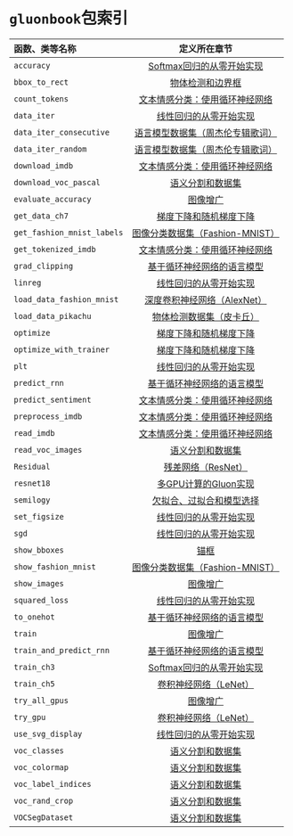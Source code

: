 # `gluonbook`包索引




|函数、类等名称|定义所在章节|
|:--|:-:|
| `accuracy`|[Softmax回归的从零开始实现](../chapter_deep-learning-basics/softmax-regression-scratch.md)|
| `bbox_to_rect`|[物体检测和边界框](../chapter_computer-vision/bounding-box.md)|
| `count_tokens`|[文本情感分类：使用循环神经网络](../chapter_natural-language-processing/sentiment-analysis.md)|
| `data_iter`|[线性回归的从零开始实现](../chapter_deep-learning-basics/linear-regression-scratch.md)|
| `data_iter_consecutive`|[语言模型数据集（周杰伦专辑歌词）](../chapter_recurrent-neural-networks/lang-model-dataset.md)|
| `data_iter_random`|[语言模型数据集（周杰伦专辑歌词）](../chapter_recurrent-neural-networks/lang-model-dataset.md)|
| `download_imdb`|[文本情感分类：使用循环神经网络](../chapter_natural-language-processing/sentiment-analysis.md)|
| `download_voc_pascal`|[语义分割和数据集](../chapter_computer-vision/semantic-segmentation-and-dataset.md)|
| `evaluate_accuracy`|[图像增广](../chapter_computer-vision/image-augmentation.md)|
| `get_data_ch7`|[梯度下降和随机梯度下降](../chapter_optimization/gd-sgd.md)|
| `get_fashion_mnist_labels`|[图像分类数据集（Fashion-MNIST）](../chapter_deep-learning-basics/fashion-mnist.md)|
| `get_tokenized_imdb`|[文本情感分类：使用循环神经网络](../chapter_natural-language-processing/sentiment-analysis.md)|
| `grad_clipping`|[基于循环神经网络的语言模型](../chapter_recurrent-neural-networks/rnn.md)|
| `linreg`|[线性回归的从零开始实现](../chapter_deep-learning-basics/linear-regression-scratch.md)|
| `load_data_fashion_mnist`|[深度卷积神经网络（AlexNet）](../chapter_convolutional-neural-networks/alexnet.md)|
| `load_data_pikachu`|[物体检测数据集（皮卡丘）](../chapter_computer-vision/object-detection-dataset.md)|
| `optimize`|[梯度下降和随机梯度下降](../chapter_optimization/gd-sgd.md)|
| `optimize_with_trainer`|[梯度下降和随机梯度下降](../chapter_optimization/gd-sgd.md)|
| `plt`|[线性回归的从零开始实现](../chapter_deep-learning-basics/linear-regression-scratch.md)|
| `predict_rnn`|[基于循环神经网络的语言模型](../chapter_recurrent-neural-networks/rnn.md)|
| `predict_sentiment`|[文本情感分类：使用循环神经网络](../chapter_natural-language-processing/sentiment-analysis.md)|
| `preprocess_imdb`|[文本情感分类：使用循环神经网络](../chapter_natural-language-processing/sentiment-analysis.md)|
| `read_imdb`|[文本情感分类：使用循环神经网络](../chapter_natural-language-processing/sentiment-analysis.md)|
| `read_voc_images`|[语义分割和数据集](../chapter_computer-vision/semantic-segmentation-and-dataset.md)|
| `Residual`|[残差网络（ResNet）](../chapter_convolutional-neural-networks/resnet.md)|
| `resnet18`|[多GPU计算的Gluon实现](../chapter_computational-performance/multiple-gpus-gluon.md)|
| `semilogy`|[欠拟合、过拟合和模型选择](../chapter_deep-learning-basics/underfit-overfit.md)|
| `set_figsize`|[线性回归的从零开始实现](../chapter_deep-learning-basics/linear-regression-scratch.md)|
| `sgd`|[线性回归的从零开始实现](../chapter_deep-learning-basics/linear-regression-scratch.md)|
| `show_bboxes`|[锚框](../chapter_computer-vision/anchor.md)|
| `show_fashion_mnist`|[图像分类数据集（Fashion-MNIST）](../chapter_deep-learning-basics/fashion-mnist.md)|
| `show_images`|[图像增广](../chapter_computer-vision/image-augmentation.md)|
| `squared_loss`|[线性回归的从零开始实现](../chapter_deep-learning-basics/linear-regression-scratch.md)|
| `to_onehot`|[基于循环神经网络的语言模型](../chapter_recurrent-neural-networks/rnn.md)|
| `train`|[图像增广](../chapter_computer-vision/image-augmentation.md)|
| `train_and_predict_rnn`|[基于循环神经网络的语言模型](../chapter_recurrent-neural-networks/rnn.md)|
| `train_ch3`|[Softmax回归的从零开始实现](../chapter_deep-learning-basics/softmax-regression-scratch.md)|
| `train_ch5`|[卷积神经网络（LeNet）](../chapter_convolutional-neural-networks/lenet.md)|
| `try_all_gpus`|[图像增广](../chapter_computer-vision/image-augmentation.md)|
| `try_gpu`|[卷积神经网络（LeNet）](../chapter_convolutional-neural-networks/lenet.md)|
| `use_svg_display`|[线性回归的从零开始实现](../chapter_deep-learning-basics/linear-regression-scratch.md)|
| `voc_classes`|[语义分割和数据集](../chapter_computer-vision/semantic-segmentation-and-dataset.md)|
| `voc_colormap`|[语义分割和数据集](../chapter_computer-vision/semantic-segmentation-and-dataset.md)|
| `voc_label_indices`|[语义分割和数据集](../chapter_computer-vision/semantic-segmentation-and-dataset.md)|
| `voc_rand_crop`|[语义分割和数据集](../chapter_computer-vision/semantic-segmentation-and-dataset.md)|
| `VOCSegDataset`|[语义分割和数据集](../chapter_computer-vision/semantic-segmentation-and-dataset.md)|
